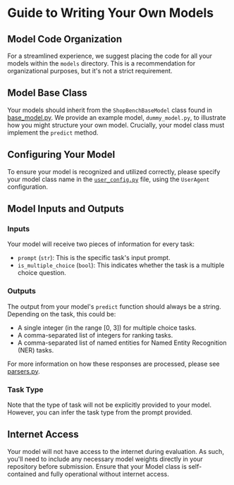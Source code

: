 # Guide to Writing Your Own Models

## Model Code Organization
For a streamlined experience, we suggest placing the code for all your models within the `models` directory. This is a recommendation for organizational purposes, but it's not a strict requirement.

## Model Base Class
Your models should inherit from the `ShopBenchBaseModel` class found in [base_model.py](base_model.py). We provide an example model, `dummy_model.py`, to illustrate how you might structure your own model. Crucially, your model class must implement the `predict` method.

## Configuring Your Model
To ensure your model is recognized and utilized correctly, please specify your model class name in the [`user_config.py`](user_config.py) file, using the `UserAgent` configuration.

## Model Inputs and Outputs

### Inputs
Your model will receive two pieces of information for every task:
- `prompt` (`str`): This is the specific task's input prompt.
- `is_multiple_choice` (`bool`): This indicates whether the task is a multiple choice question.

### Outputs
The output from your model's `predict` function should always be a string. Depending on the task, this could be:
- A single integer (in the range [0, 3]) for multiple choice tasks.
- A comma-separated list of integers for ranking tasks.
- A comma-separated list of named entities for Named Entity Recognition (NER) tasks.

For more information on how these responses are processed, please see [parsers.py](../parsers.py).

### Task Type
Note that the type of task will not be explicitly provided to your model. However, you can infer the task type from the prompt provided.

## Internet Access
Your model will not have access to the internet during evaluation. As such, you'll need to include any necessary model weights directly in your repository before submission. Ensure that your Model class is self-contained and fully operational without internet access.

